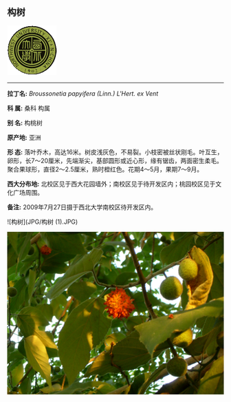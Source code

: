 ## 构树

![西北大学校园网络植物志](JPG/nwu.gif)

---

**拉丁名:**  _Broussonetia papyifera (Linn.) L'Hert. ex Vent_

**科 属:** 桑科 构属

**别 名:** 构桃树

**原产地:** 亚洲

**形  态:** 落叶乔木，高达16米。树皮浅灰色，不易裂。小枝密被丝状刚毛。叶互生，卵形，长7～20厘米，先端渐尖，基部圆形或近心形，缘有锯齿，两面密生柔毛。聚合果球形，直径2～2.5厘米，熟时橙红色。花期4～5月，果期7～9月。

**西大分布地:** 北校区见于西大花园墙外；南校区见于待开发区内；桃园校区见于文化广场周围。

**备注:** 2009年7月27日摄于西北大学南校区待开发区内。

![构树](JPG/构树 (1).JPG) 

![构树](JPG/构树.JPG) 


